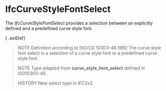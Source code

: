 # IfcCurveStyleFontSelect

The _IfcCurveStyleFontSelect_ provides a selection between an explicitly defined and a predefined curve style font.<!-- end of definition -->

{ .extDef}
> NOTE Definition according to ISO/CD 10303-46:1992
> The curve style font select is a selection of a curve style font or a predefined curve style font.

> NOTE Type adapted from **curve_style_font_select** defined in ISO10303-46.

> HISTORY New select type in IFC2x2.
